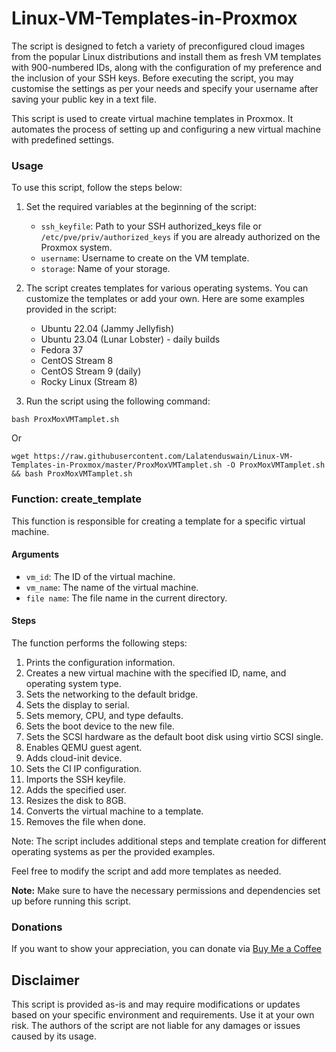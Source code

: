 # Linux-VM-Templates-in-Proxmox

The script is designed to fetch a variety of preconfigured cloud images from the popular Linux distributions and install them as fresh VM templates with 900-numbered IDs, along with the configuration of my preference and the inclusion of your SSH keys. Before executing the script, you may customise the settings as per your needs and specify your username after saving your public key in a text file.

This script is used to create virtual machine templates in Proxmox. It automates the process of setting up and configuring a new virtual machine with predefined settings.

### Usage

To use this script, follow the steps below:

1. Set the required variables at the beginning of the script:
   - `ssh_keyfile`: Path to your SSH authorized_keys file or `/etc/pve/priv/authorized_keys` if you are already authorized on the Proxmox system.
   - `username`: Username to create on the VM template.
   - `storage`: Name of your storage.

2. The script creates templates for various operating systems. You can customize the templates or add your own. Here are some examples provided in the script:

   - Ubuntu 22.04 (Jammy Jellyfish)
   - Ubuntu 23.04 (Lunar Lobster) - daily builds
   - Fedora 37
   - CentOS Stream 8
   - CentOS Stream 9 (daily)
   - Rocky Linux (Stream 8)

3. Run the script using the following command:
```
bash ProxMoxVMTamplet.sh
   ```
Or

   ```
wget https://raw.githubusercontent.com/Lalatenduswain/Linux-VM-Templates-in-Proxmox/master/ProxMoxVMTamplet.sh -O ProxMoxVMTamplet.sh && bash ProxMoxVMTamplet.sh
   ```

### Function: create_template

This function is responsible for creating a template for a specific virtual machine.

#### Arguments

- `vm_id`: The ID of the virtual machine.
- `vm_name`: The name of the virtual machine.
- `file name`: The file name in the current directory.

#### Steps

The function performs the following steps:

1. Prints the configuration information.
2. Creates a new virtual machine with the specified ID, name, and operating system type.
3. Sets the networking to the default bridge.
4. Sets the display to serial.
5. Sets memory, CPU, and type defaults.
6. Sets the boot device to the new file.
7. Sets the SCSI hardware as the default boot disk using virtio SCSI single.
8. Enables QEMU guest agent.
9. Adds cloud-init device.
10. Sets the CI IP configuration.
11. Imports the SSH keyfile.
12. Adds the specified user.
13. Resizes the disk to 8GB.
14. Converts the virtual machine to a template.
15. Removes the file when done.

Note: The script includes additional steps and template creation for different operating systems as per the provided examples.

Feel free to modify the script and add more templates as needed.

**Note:** Make sure to have the necessary permissions and dependencies set up before running this script.

### Donations

If you want to show your appreciation, you can donate via [Buy Me a Coffee](https://www.buymeacoffee.com/lalatendu.swain)

## Disclaimer

This script is provided as-is and may require modifications or updates based on your specific environment and requirements. Use it at your own risk. The authors of the script are not liable for any damages or issues caused by its usage.
